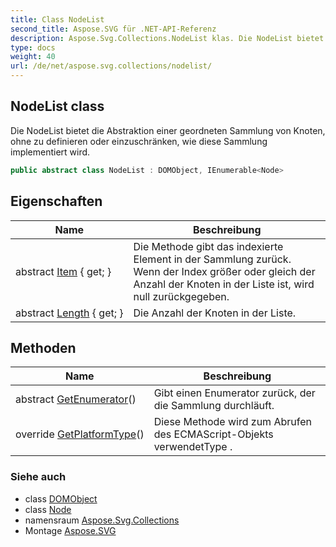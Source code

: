 ```yaml
---
title: Class NodeList
second_title: Aspose.SVG für .NET-API-Referenz
description: Aspose.Svg.Collections.NodeList klas. Die NodeList bietet die Abstraktion einer geordneten Sammlung von Knoten ohne zu definieren oder einzuschränken wie diese Sammlung implementiert wird.
type: docs
weight: 40
url: /de/net/aspose.svg.collections/nodelist/
---
```

## NodeList class

Die NodeList bietet die Abstraktion einer geordneten Sammlung von Knoten, ohne zu definieren oder einzuschränken, wie diese Sammlung implementiert wird.

```csharp
public abstract class NodeList : DOMObject, IEnumerable<Node>
```

## Eigenschaften

| Name | Beschreibung |
| --- | --- |
| abstract [Item](../../aspose.svg.collections/nodelist/item/) { get; } | Die Methode gibt das indexierte Element in der Sammlung zurück. Wenn der Index größer oder gleich der Anzahl der Knoten in der Liste ist, wird null zurückgegeben. |
| abstract [Length](../../aspose.svg.collections/nodelist/length/) { get; } | Die Anzahl der Knoten in der Liste. |

## Methoden

| Name | Beschreibung |
| --- | --- |
| abstract [GetEnumerator](../../aspose.svg.collections/nodelist/getenumerator/)() | Gibt einen Enumerator zurück, der die Sammlung durchläuft. |
| override [GetPlatformType](../../aspose.svg.collections/nodelist/getplatformtype/)() | Diese Methode wird zum Abrufen des ECMAScript-Objekts verwendetType . |

### Siehe auch

* class [DOMObject](../../aspose.svg.dom/domobject/)
* class [Node](../../aspose.svg.dom/node/)
* namensraum [Aspose.Svg.Collections](../../aspose.svg.collections/)
* Montage [Aspose.SVG](../../)


